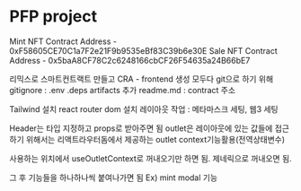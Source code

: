 # PFP project

Mint NFT Contract Address - 0xF58605CE70C1a7F2e21F9b9535eBf83C39b6e30E
Sale NFT Contract Address - 0x5baA8CF78C2c6248166cbCF26F54635a24B66bE7


리믹스로 스마트컨트랙트 만들고
CRA - frontend 생성
모두다 git으로 하기 위해 
gitignore
: .env .deps artifacts 추가
readme.md
: contract 주소

Tailwind 설치 react router dom 설치
레이아웃 작업
: 메타마스크 세팅, 웹3 세팅

Header는 타입 지정하고 props로 받아주면 됨
outlet은 레이아웃에 있는 값들에 접근하기 위해서는 리액트라우터돔에서 제공하는 outlet context기능활용(전역상태변수)

사용하는 위치에서 useOutletContext로 꺼내오기만 하면 됨. 제네릭으로 <OutletContext> 꺼내오면 됨.

그 후 기능들을 하나하나씩 붙여나가면 됨
Ex) mint modal 기능